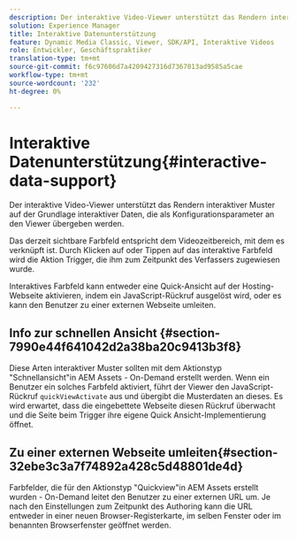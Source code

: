 ```yaml
---
description: Der interaktive Video-Viewer unterstützt das Rendern interaktiver Muster auf der Grundlage interaktiver Daten, die als Konfigurationsparameter an den Viewer übergeben werden.
solution: Experience Manager
title: Interaktive Datenunterstützung
feature: Dynamic Media Classic, Viewer, SDK/API, Interaktive Videos
role: Entwickler, Geschäftspraktiker
translation-type: tm+mt
source-git-commit: f6c97606d7a4209427316d7367013ad9585a5cae
workflow-type: tm+mt
source-wordcount: '232'
ht-degree: 0%

---
```



# Interaktive Datenunterstützung{#interactive-data-support}

Der interaktive Video-Viewer unterstützt das Rendern interaktiver Muster auf der Grundlage interaktiver Daten, die als Konfigurationsparameter an den Viewer übergeben werden.

Das derzeit sichtbare Farbfeld entspricht dem Videozeitbereich, mit dem es verknüpft ist. Durch Klicken auf oder Tippen auf das interaktive Farbfeld wird die Aktion Trigger, die ihm zum Zeitpunkt des Verfassers zugewiesen wurde.

Interaktives Farbfeld kann entweder eine Quick-Ansicht auf der Hosting-Webseite aktivieren, indem ein JavaScript-Rückruf ausgelöst wird, oder es kann den Benutzer zu einer externen Webseite umleiten.

## Info zur schnellen Ansicht {#section-7990e44f641042d2a38ba20c9413b3f8}

Diese Arten interaktiver Muster sollten mit dem Aktionstyp &quot;Schnellansicht&quot;in AEM Assets - On-Demand erstellt werden. Wenn ein Benutzer ein solches Farbfeld aktiviert, führt der Viewer den JavaScript-Rückruf `quickViewActivate` aus und übergibt die Musterdaten an dieses. Es wird erwartet, dass die eingebettete Webseite diesen Rückruf überwacht und die Seite beim Trigger ihre eigene Quick Ansicht-Implementierung öffnet.

## Zu einer externen Webseite umleiten{#section-32ebe3c3a7f74892a428c5d48801de4d}

Farbfelder, die für den Aktionstyp &quot;Quickview&quot;in AEM Assets erstellt wurden - On-Demand leitet den Benutzer zu einer externen URL um. Je nach den Einstellungen zum Zeitpunkt des Authoring kann die URL entweder in einer neuen Browser-Registerkarte, im selben Fenster oder im benannten Browserfenster geöffnet werden.
